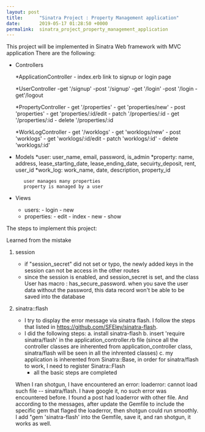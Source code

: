 ```yaml
---
layout: post
title:      "Sinatra Project : Property Management application"
date:       2019-05-17 01:28:50 +0000
permalink:  sinatra_project_property_management_application
---
```





This project will be implemented in Sinatra Web framework with MVC application
There are the following:
* Controllers

   *ApplicationController
	     - index.erb link to signup or login page
	    
	 *UserController
	     -get '/signup'
			 -post '/signup'
			 -get '/login'
			 -post '/login
			 -get'/logout
			 
	 *PropertyController
	     - get '/properties'
			 - get 'properties/new'
			 - post 'properties'
			 - get 'properties/:id/edit
			 - patch '/properties/:id
			 - get '/properties/:id
			 - delete '/properties/:id
			 
	 *WorkLogController
	     - get '/worklogs'
	     - get 'worklogs/new'
	     - post 'worklogs'
	     - get 'worklogs/:id/edit
	     - patch 'worklogs/:id'
	     - delete 'worklogs/:id'
	     
* Models
     *user: user_name, email, password, is_admin
		 *property: name, address, lease_starting_date, lease_ending_date, secuirty_deposit, rent, user_id
		 *work_log: work_name, date, description, property_id
		 
		 user manages many properties
		 property is managed by a user
			
* Views
   - users:
          -  login
          -  new
    - properties:
          - edit
          - index
          - new
          - show

The steps to implement this project:


Learned from the mistake
1. session
     - if "session_secret" did not set or typo, the newly added keys in the session can not be access in the other routes
     - since the session is enabled, and session_secret is set, and the class User has macro : has_secure_password. when you save the user data without the password, this data record won't be able to be saved into the database
2. sinatra::flash
     - I try to display the error message via sinatra flash. I follow the steps that listed in https://github.com/SFEley/sinatra-flash. 
     - I did the following steps:
         a. install sinatra-flash
				 b. insert 'require sinatra/flash' in the application_controller.rb file (since all the controller classes are inherented from application_controller class, sinatra/flash will be seen in all the inhrented classes)
				 c. my application is inherented from Sinatra::Base, in order for sinatra/flash to work, I need to register Sinatra::Flash
		 - all the basic steps are completed
	
	When I ran shotgun, I have encountered an error: loaderror: cannot load such file -- sinatra/flash. 
	I have google it, no such error was encountered before. I found a post had loaderror with other file. And according to the messages, after update the Gemfile to include the specific gem that flaged the loaderror, then shotgun could run smoothly.
	I add "gem 'sinatra-flash' into the Gemfile, save it, and ran shotgun, it works as well. 
